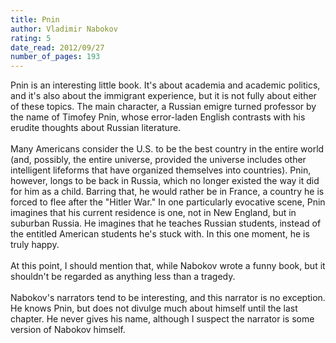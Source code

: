 ```yaml
---
title: Pnin
author: Vladimir Nabokov
rating: 5
date_read: 2012/09/27
number_of_pages: 193
---
```


Pnin is an interesting little book. It's about academia and academic politics, and it's also about the immigrant experience, but it is not fully about either of these topics. The main character, a Russian emigre turned professor by the name of Timofey Pnin, whose error-laden English contrasts with his erudite thoughts about Russian literature.<br/><br/>Many Americans consider the U.S. to be the best country in the entire world (and, possibly, the entire universe, provided the universe includes other intelligent lifeforms that have organized themselves into countries). Pnin, however, longs to be back in Russia, which no longer existed the way it did for him as a child. Barring that, he would rather be in France, a country he is forced to flee after the "Hitler War." In one particularly evocative scene, Pnin imagines that his current residence is one, not in New England, but in suburban Russia. He imagines that he teaches Russian students, instead of the entitled American students he's stuck with. In this one moment, he is truly happy.<br/><br/>At this point, I should mention that, while Nabokov wrote a funny book, but it shouldn't be regarded as anything less than a tragedy. <br/><br/>Nabokov's narrators tend to be interesting, and this narrator is no exception. He knows Pnin, but does not divulge much about himself until the last chapter. He never gives his name, although I suspect the narrator is some version of Nabokov himself.
